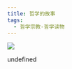 ```yaml
---
title: 哲学的故事
tags:
  - 哲学宗教-哲学读物
---
```


![](https://cdn.weread.qq.com/weread/cover/52/YueWen_23783430/s_YueWen_23783430.jpg)

undefined
